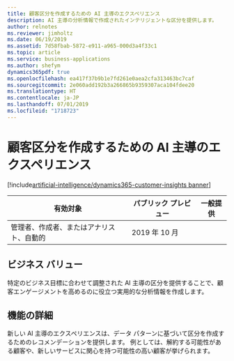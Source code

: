 ```yaml
---
title: 顧客区分を作成するための AI 主導のエクスペリエンス
description: AI 主導の分析情報で作成されたインテリジェントな区分を提供します。
author: relnotes
ms.reviewer: jimholtz
ms.date: 06/19/2019
ms.assetid: 7d58fbab-5872-e911-a965-000d3a4f33c1
ms.topic: article
ms.service: business-applications
ms.author: shefym
dynamics365pdf: true
ms.openlocfilehash: ea417f37b9b1e7fd261e0aea2cfa313463bc7caf
ms.sourcegitcommit: 2e060add192b3a266865b9359307aca104fdee20
ms.translationtype: HT
ms.contentlocale: ja-JP
ms.lasthandoff: 07/01/2019
ms.locfileid: "1718723"
---
```

# <a name="ai-driven-experience-to-create-customer-segments"></a>顧客区分を作成するための AI 主導のエクスペリエンス
[!include[artificial-intelligence/dynamics365-customer-insights banner](../includes/artificial-intelligence/dynamics365-customer-insights.md)]

| 有効対象    |  パブリック プレビュー | 一般提供 | 
| ---------- | ---------- |---------- |
|管理者、作成者、またはアナリスト、自動的|2019 年 10 月| |


## <a name="business-value"></a>ビジネス バリュー
<!-- bv start -->
特定のビジネス目標に合わせて調整された AI 主導の区分を提供することで、顧客エンゲージメントを高めるのに役立つ実用的な分析情報を作成します。


<!-- bv end -->



## <a name="feature-details"></a>機能の詳細
<!--feature detail start -->
新しい AI 主導のエクスペリエンスは、データ パターンに基づいて区分を作成するためのレコメンデーションを提供します。 例としては、解約する可能性がある顧客や、新しいサービスに関心を持つ可能性の高い顧客が挙げられます。
<!--feature detail end -->











